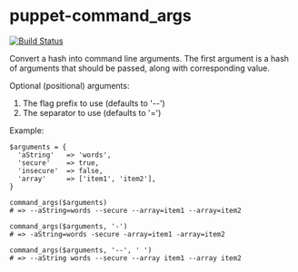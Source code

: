 puppet-command_args
===================

[![Build Status](https://travis-ci.org/pcfens/puppet-command_args.svg?branch=master)](https://travis-ci.org/pcfens/puppet-command_args)

Convert a hash into command line arguments. The first argument is a hash
of arguments that should be passed, along with corresponding value.

Optional (positional) arguments:
1. The flag prefix to use (defaults to '--')
2. The separator to use (defaults to '=')

Example:

```
$arguments = {
  'aString'   => 'words',
  'secure'    => true,
  'insecure'  => false,
  'array'     => ['item1', 'item2'],
}

command_args($arguments)
# => --aString=words --secure --array=item1 --array=item2

command_args($arguments, '-')
# => -aString=words -secure -array=item1 -array=item2

command_args($arguments, '--', ' ')
# => --aString words --secure --array item1 --array item2
```
